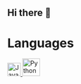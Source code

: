 ## Hi there 👋

# Languages
<p >
  <a href="https://docs.oracle.com/javase/tutorial/">
    <img src="https://github.com/user-attachments/assets/4a1a0529-40a5-4e21-a70f-1806c61629ca" alt="Java Logo" width="30">
  </a>  
   <a href="https://docs.python.org/3/tutorial/index.html">
    <img src="https://github.com/user-attachments/assets/2d766b86-12d8-46ed-b1d7-e09aad60a8b4" alt="Python Logo" width="40">
  </a>  
  
</p>

